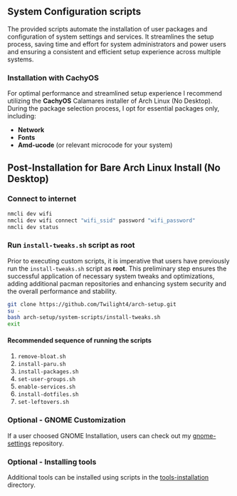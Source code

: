 ## System Configuration scripts
The provided scripts automate the installation of user packages and configuration of system settings and services.
It streamlines the setup process, saving time and effort for system administrators and power users and ensuring a consistent and efficient setup experience across multiple systems.

### Installation with CachyOS
For optimal performance and streamlined setup experience I recommend utilizing the **CachyOS** Calamares installer of Arch Linux (No Desktop). During the package selection process, I opt for essential packages only, including:
 - **Network**
 - **Fonts**
 - **Amd-ucode** (or relevant microcode for your system)

## Post-Installation for Bare Arch Linux Install (No Desktop)
### Connect to internet
```bash
nmcli dev wifi
nmcli dev wifi connect "wifi_ssid" password "wifi_password"
nmcli dev status
```

### Run `install-tweaks.sh` script as root
Prior to executing custom scripts, it is imperative that users have previously run the `install-tweaks.sh` script as **root**.
This preliminary step ensures the successful application of necessary system tweaks and optimizations, adding additional pacman repositories and 
enhancing system security and the overall performance and stability.

```bash
git clone https://github.com/Twilight4/arch-setup.git
su -
bash arch-setup/system-scripts/install-tweaks.sh
exit
```

#### Recommended sequence of running the scripts
1. `remove-bloat.sh`
2. `install-paru.sh`
3. `install-packages.sh`
4. `set-user-groups.sh`
5. `enable-services.sh`
6. `install-dotfiles.sh`
7. `set-leftovers.sh`

### Optional - GNOME Customization
If a user choosed GNOME Installation, users can check out my [gnome-settings](https://github.com/Twilight4/gnome-settings/) repository.

### Optional - Installing tools
Additional tools can be installed using scripts in the [tools-installation](https://github.com/Twilight4/arch-setup/tree/main/tools-installation) directory.
